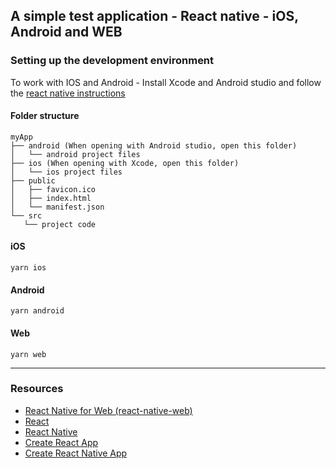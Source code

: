 ## A simple test application - React native - iOS, Android and WEB

### Setting up the development environment

To work with IOS and Android - Install Xcode and Android studio and follow the [react native instructions](https://reactnative.dev/docs/environment-setup)

#### Folder structure
   
 ```
myApp
├── android (When opening with Android studio, open this folder)
│   └── android project files
├── ios (When opening with Xcode, open this folder)
│   └── ios project files
├── public
│   ├── favicon.ico
│   ├── index.html
│   └── manifest.json
└── src
    └── project code
```

#### iOS
```yarn ios```

#### Android
```yarn android```

#### Web
```yarn web```

---

### Resources

- [React Native for Web (react-native-web)](https://github.com/necolas/react-native-web)
- [React](https://reactjs.org/)
- [React Native](http://facebook.github.io/react-native/)
- [Create React App](https://github.com/facebook/create-react-app)
- [Create React Native App](https://github.com/react-community/create-react-native-app)
